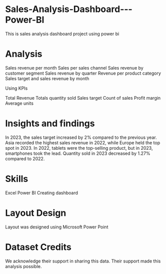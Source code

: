 # Sales-Analysis-Dashboard---Power-BI
This is sales analysis dashboard project using power bi

# Analysis
Sales revenue per month
Sales per sales channel
Sales revenue by customer segment
Sales revenue by quarter
Revenue per product category
Sales target and sales revenue by month

Using KPIs

Total Revenue
Totals quantity sold
Sales target
Count of sales
Profit margin
Average units

# Insights and findings
In 2023, the sales target increased by 2% compared to the previous year.
Asia recorded the highest sales revenue in 2022, while Europe held the top spot in 2023.
In 2022, tablets were the top-selling product, but in 2023, smartphones took the lead.
Quantity sold in 2023 decreased by 1.27% compared to 2022.

# Skills
Excel
Power BI
Creating dashboard

# Layout Design
Layout was designed using Microsoft Power Point

# Dataset Credits
We acknowledge their support in sharing this data. Their support made this analysis possible.
